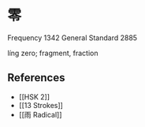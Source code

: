 # 零
Frequency 1342
General Standard 2885

líng
zero; fragment, fraction

## References
- [[HSK 2]]
- [[13 Strokes]]
- [[雨 Radical]]